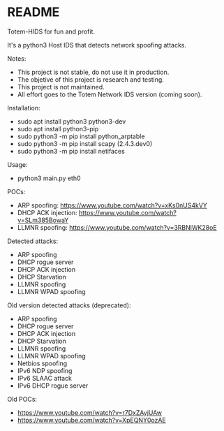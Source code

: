 # README


Totem-HIDS for fun and profit.


It's a python3 Host IDS that detects network spoofing attacks.


Notes:
* This project is not stable, do not use it in production.
* The objetive of this project is research and testing.
* This project is not maintained.
* All effort goes to the Totem Network IDS version (coming soon).


Installation:
* sudo apt install python3 python3-dev
* sudo apt install python3-pip
* sudo python3 -m pip install python_arptable
* sudo python3 -m pip install scapy (2.4.3.dev0)
* sudo python3 -m pip install netifaces

Usage:
* python3 main.py eth0


POCs:
* ARP spoofing: https://www.youtube.com/watch?v=xKs0nUS4kVY
* DHCP ACK injection: https://www.youtube.com/watch?v=SLm385BowaY
* LLMNR spoofing: https://www.youtube.com/watch?v=3RBNlWK28oE


Detected attacks:
* ARP spoofing
* DHCP rogue server
* DHCP ACK injection
* DHCP Starvation
* LLMNR spoofing
* LLMNR WPAD spoofing

Old version detected attacks (deprecated):
* ARP spoofing
* DHCP rogue server
* DHCP ACK injection
* DHCP Starvation
* LLMNR spoofing
* LLMNR WPAD spoofing
* Netbios spoofing
* IPv6 NDP spoofing
* IPv6 SLAAC attack
* IPv6 DHCP rogue server

Old POCs:
* https://www.youtube.com/watch?v=r7DxZAyjUAw
* https://www.youtube.com/watch?v=XpEQNY0ozAE


